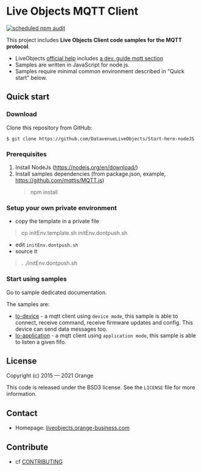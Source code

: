 # Live Objects MQTT Client
[![scheduled npm audit](https://github.com/DatavenueLiveObjects/Start-here-nodeJS/actions/workflows/audit.yml/badge.svg)](https://github.com/DatavenueLiveObjects/Start-here-nodeJS/actions/workflows/audit.yml)

This project includes **Live Objects Client code samples for the MQTT protocol**.
- LiveObjects [official help](https://liveobjects.orange-business.com/#/cms/documentation-faq) includes [a dev. guide mqtt section](https://liveobjects.orange-business.com/doc/html/lo_manual_v2.html#MQTT_API)
- Samples are written in JavaScript for node.js.
- Samples require minimal common environment described in "Quick start" below.

## Quick start

### Download

Clone this repository from GitHub:

```
$ git clone https://github.com/DatavenueLiveObjects/Start-here-nodeJS
```

### Prerequisites

1. Install NodeJs (https://nodejs.org/en/download/)
2. Install samples dependencies (from package.json, example, https://github.com/mqttjs/MQTT.js)
    > npm install

### Setup your own private environment

- copy the template in a private file
> cp initEnv.template.sh initEnv.dontpush.sh
- edit `initEnv.dontpush.sh`
- source it
> . ./initEnv.dontpush.sh

### Start using samples
Go to sample dedicated documentation.

The samples are:
- [lo-device](./samples/lo-device/README.md) - a mqtt client using `device mode`, this sample is able to connect,
  receive command, receive firmware updates and config. This device can send data messages too.
- [lo-application](./samples/lo-application/README.md) - a mqtt client using `application mode`, this sample is able to listen
  a given fifo.

## License

Copyright (c) 2015 — 2021 Orange

This code is released under the BSD3 license. See the `LICENSE` file for more information.

## Contact

* Homepage: [liveobjects.orange-business.com](https://liveobjects.orange-business.com/)

## Contribute

* cf [CONTRIBUTING](CONTRIBUTING.md)